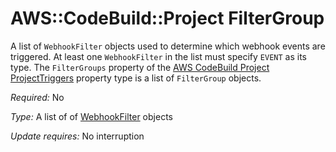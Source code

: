 # AWS::CodeBuild::Project FilterGroup<a name="aws-properties-codebuild-project-filtergroup"></a>

A list of `WebhookFilter` objects used to determine which webhook events are triggered\. At least one `WebhookFilter` in the list must specify `EVENT` as its type\. The `FilterGroups` property of the [ AWS CodeBuild Project ProjectTriggers](https://docs.aws.amazon.com/AWSCloudFormation/latest/UserGuide/aws-properties-codebuild-project-projecttriggers.html) property type is a list of `FilterGroup` objects\.

*Required:* No

*Type:* A list of of [WebhookFilter](https://docs.aws.amazon.com/AWSCloudFormation/latest/UserGuide/aws-properties-codebuild-project-webhookfilter.html) objects

*Update requires:* No interruption